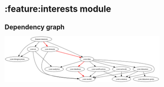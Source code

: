 # :feature:interests module
## Dependency graph
![Dependency graph](../../docs/images/graphs/dep_graph_feature_interests.svg)
